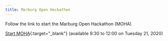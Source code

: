 ```yaml
---
title: Marburg Open Hackathon
---
```


Follow the link to start the Marburg Open Hackathon (MOHA)

<!--more-->


[Start MOHA](https://ilias.uni-marburg.de/data/UNIMR/lm_data/lm_2370891/index.html){:target="_blank"}
(available 9:30 to 12:00 on Tuesday 21, 2020) 



